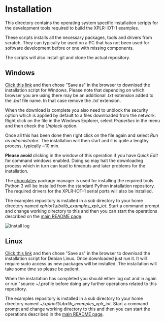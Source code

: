 # Installation

This directory contains the operating system specific installation scripts for the development tools required to build the XPLR-IOT-1 examples.

These scripts installs all the necessary packages, tools and drivers from scratch. They can typically be used on a PC that has not been used for software development before or one with missing components.

The scripts will also install git and clone the actual repository.

## Windows

[Click this link](https://github.com/u-blox/ubxlib_examples_xplr_iot/raw/master/install/install_windows.bat) and then chose "Save as" in the browser to download the installation script for Windows. Please note that depending on which browser you are using there may be an additional *.txt* extension added to the *.bat* file name. In that case remove the *.txt* extension.

When the download is complete you also need to unblock the security option which is applied by default to a files downloaded from the network. Right click on the file in the Windows Explorer, select *Properties* in the menu and then check the *Unblock* option.

Once all this has been done then right click on the file again and select *Run as administrator*. The installation will then start and it is quite a lengthy process, typically ~10 min.

**Please avoid** clicking in the window of this operation if you have *Quick Edit* for command windows enabled. Doing so may halt the downloading process which in turn can lead to timeouts and later problems for the installation.

The [chocolatey](https://chocolatey.org/) package manager is used for installing the required tools. Python 3 will be installed from the standard Python installation repository. The required drivers for the XPLR-IOT-1 serial ports will also be installed.

The examples repository is installed in a sub directory to your home directory named *xplriot1\ubxlib_examples_xplr_iot*. Start a command prompt and change working directory to this and then you can start the operations described on the [main README page](https://github.com/u-blox/ubxlib_examples_xplr_iot).

![Install log](../readme_images/install_windows.png)

## Linux

[Click this link](https://github.com/u-blox/ubxlib_examples_xplr_iot/raw/master/install/install_linux) and then chose "Save as" in the browser to download the installation script for Debian Linux. Once downloaded just run it. It will require sudo access as new packages will be installed. The installation will take some time so please be patient.

When the installation has completed you should either log out and in again or run "source ~/.profile before doing any further operations related to this repository.

The examples repository is installed in a sub directory to your home directory named *~/xplriot1/ubxlib_examples_xplr_iot*. Start a command prompt and change working directory to this and then you can start the operations described in the [main README page](https://github.com/u-blox/ubxlib_examples_xplr_iot).
